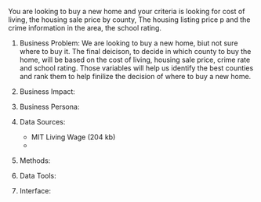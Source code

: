 You are looking to buy a new home and your criteria is looking for cost of living, the housing sale price by county, The housing listing price p and the crime information in the area, the school rating.

1. Business Problem: We are looking to buy a new home, biut not sure where to buy it. The final deicison, to decide in which county to buy the home, will be based on the cost of living, housing sale price, crime rate and school rating. Those variables will help us identify the best counties and rank them to help finilize the decision of where to buy a new home. 

2. Business Impact:

3. Business Persona:

4. Data Sources:
    - MIT Living Wage (204 kb)
    - 

5. Methods:

6. Data Tools:

7. Interface: 

